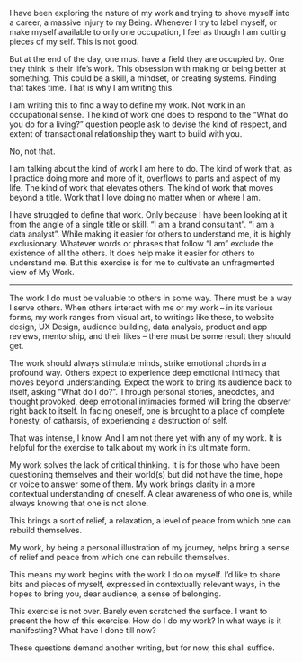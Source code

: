 I have been exploring the nature of my work and trying to shove myself into a career, a massive injury to my Being. Whenever I try to label myself, or make myself available to only one occupation, I feel as though I am cutting pieces of my self. This is not good.

But at the end of the day, one must have a field they are occupied by. One they think is their life’s work. This obsession with making or being better at something. This could be a skill, a mindset, or creating systems. Finding that takes time. That is why I am writing this.

I am writing this to find a way to define my work. Not work in an occupational sense. The kind of work one does to respond to the “What do you do for a living?” question people ask to devise the kind of respect, and extent of transactional relationship they want to build with you.

No, not that. 

I am talking about the kind of work I am here to do. The kind of work that, as I practice doing more and more of it, overflows to parts and aspect of my life. The kind of work that elevates others. The kind of work that moves beyond a title. Work that I love doing no matter when or where I am.

I have struggled to define that work. Only because I have been looking at it from the angle of a single title or skill. “I am a brand consultant”. “I am a data analyst”. While making it easier for others to understand me, it is highly exclusionary. Whatever words or phrases that follow “I am” exclude the existence of all the others. It does help make it easier for others to understand me. But this exercise is for me to cultivate an unfragmented view of My Work.

---

The work I do must be valuable to others in some way. There must be a way I serve others. When others interact with me or my work – in its various forms, my work ranges from visual art, to writings like these, to website design, UX Design, audience building, data analysis, product and app reviews, mentorship, and their likes – there must be some result they should get.

The work should always stimulate minds, strike emotional chords in a profound way. Others expect to experience deep emotional intimacy that moves beyond understanding. Expect the work to bring its audience back to itself, asking “What do I do?”. Through personal stories, anecdotes, and thought provoked, deep emotional intimacies formed will bring the observer right back to itself. In facing oneself, one is brought to a place of complete honesty, of catharsis, of experiencing a destruction of self. 

That was intense, I know. And I am not there yet with any of my work. It is helpful for the exercise to talk about my work in its ultimate form.

My work solves the lack of critical thinking. It is for those who have been questioning themselves and their world(s) but did not have the time, hope or voice to answer some of them. My work brings clarity in a more contextual understanding of oneself. A clear awareness of who one is, while always knowing that one is not alone.

This brings a sort of relief, a relaxation, a level of peace from which one can rebuild themselves.

My work, by being a personal illustration of my journey, helps bring a sense of relief and peace from which one can rebuild themselves.

This means my work begins with the work I do on myself. I’d like to share bits and pieces of myself, expressed in contextually relevant ways, in the hopes to bring you, dear audience, a sense of belonging.

This exercise is not over. Barely even scratched the surface. I want to present the how of this exercise. How do I do my work? In what ways is it manifesting? What have I done till now?

These questions demand another writing, but for now, this shall suffice.
